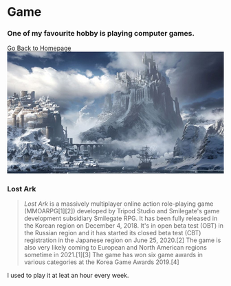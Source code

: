 # Game
### One of my favourite hobby is playing computer games.
[Go Back to Homepage](https://github.com/jjthd/JjthdMarkdownPage/blob/main/README.md)
![Lost Ark Illust](LostArk.jpg)

### **Lost Ark**
>_*Lost Ark*_  is a massively multiplayer online action role-playing game (MMOARPG[1][2]) developed by Tripod Studio and Smilegate's game development subsidiary Smilegate RPG. It has been fully released in the Korean region on December 4, 2018. It's in open beta test (OBT) in the Russian region and it has started its closed beta test (CBT) registration in the Japanese region on June 25, 2020.[2] The game is also very likely coming to European and North American regions sometime in 2021.[1][3] The game has won six game awards in various categories at the Korea Game Awards 2019.[4]

I used to play it at leat an hour every week.
